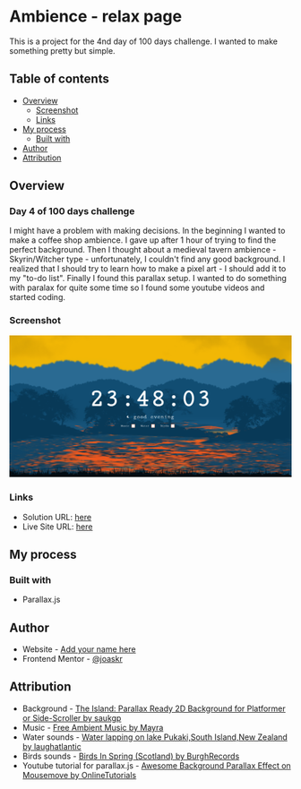 # Ambience - relax page

This is a project for the 4nd day of 100 days challenge. I wanted to make something pretty but simple.

## Table of contents

- [Overview](#overview)
  - [Screenshot](#screenshot)
  - [Links](#links)
- [My process](#my-process)
  - [Built with](#built-with)
- [Author](#author)
- [Attribution](#Attribution)

## Overview

### Day 4 of 100 days challenge

I might have a problem with making decisions. In the beginning I wanted to make a coffee shop ambience. I gave up after 1 hour of trying to find the perfect background. Then I thought about a medieval tavern ambience - Skyrin/Witcher type - unfortunately, I couldn't find any good background. I realized that I should try to learn how to make a pixel art - I should add it to my "to-do list". Finally I found this parallax setup. I wanted to do something with paralax for quite some time so I found some youtube videos and started coding.

### Screenshot

![](./design/desktop-design.jpg)

### Links

- Solution URL: [here](https://github.com/joaskr/100-days-challenge/tree/main/Ambience)
- Live Site URL: [here](https://100-days-challenge-azure.vercel.app/Ambience/index.html)

## My process

### Built with

- Parallax.js

## Author

- Website - [Add your name here](https://www.your-site.com)
- Frontend Mentor - [@joaskr](https://www.frontendmentor.io/profile/joaskr)

## Attribution

- Background - [The Island: Parallax Ready 2D Background for Platformer or Side-Scroller by saukgp](https://saurabhkgp.itch.io/the-island-parallax-background-platformer-side-scroller)
- Music - [Free Ambient Music by Mayra](https://mayragandra.itch.io/freeambientmusic)
- Water sounds - [Water lapping on lake Pukaki,South Island,New Zealand by laughatlantic](https://freesound.org/people/laughatlantic/sounds/528067/)
- Birds sounds - [Birds In Spring (Scotland) by BurghRecords](https://freesound.org/people/BurghRecords/sounds/463903/)
- Youtube tutorial for parallax.js - [Awesome Background Parallax Effect on Mousemove by OnlineTutorials](https://www.youtube.com/watch?v=6xVMUo0_hu4)
